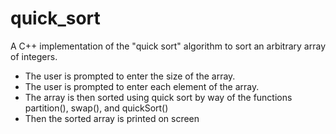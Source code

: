 # quick_sort
A C++ implementation of the "quick sort" algorithm to sort an arbitrary array of integers. 

- The user is prompted to enter the size of the array.
- The user is prompted to enter each element of the array.
- The array is then sorted using quick sort by way of the functions partition(), swap(), and quickSort()
- Then the sorted array is printed on screen

